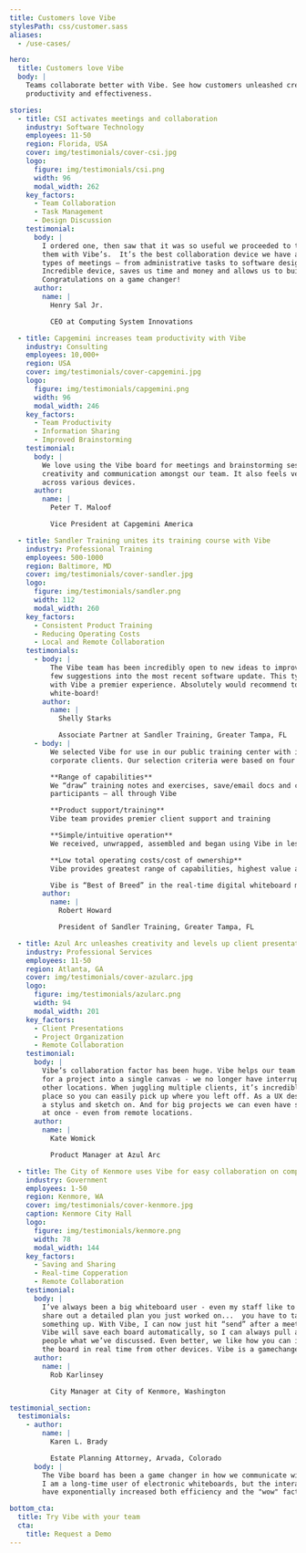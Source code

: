 ```yaml
---
title: Customers love Vibe
stylesPath: css/customer.sass
aliases:
  - /use-cases/

hero:
  title: Customers love Vibe
  body: |
    Teams collaborate better with Vibe. See how customers unleashed creativity and maximized their organizations’
    productivity and effectiveness.

stories:
  - title: CSI activates meetings and collaboration
    industry: Software Technology
    employees: 11-50
    region: Florida, USA
    cover: img/testimonials/cover-csi.jpg
    logo:
      figure: img/testimonials/csi.png
      width: 96
      modal_width: 262
    key_factors:
      - Team Collaboration
      - Task Management
      - Design Discussion
    testimonial:
      body: |
        I ordered one, then saw that it was so useful we proceeded to toss out all our whiteboards and replace
        them with Vibe’s.  It’s the best collaboration device we have at our office for memorializing any and all
        types of meetings – from administrative tasks to software design sessions.
        Incredible device, saves us time and money and allows us to build our AI software products faster!
        Congratulations on a game changer!
      author:
        name: |
          Henry Sal Jr.

          CEO at Computing System Innovations

  - title: Capgemini increases team productivity with Vibe
    industry: Consulting
    employees: 10,000+
    region: USA
    cover: img/testimonials/cover-capgemini.jpg
    logo:
      figure: img/testimonials/capgemini.png
      width: 96
      modal_width: 246
    key_factors:
      - Team Productivity
      - Information Sharing
      - Improved Brainstorming
    testimonial:
      body: |
        We love using the Vibe board for meetings and brainstorming sessions. It has enhanced productivity,
        creativity and communication amongst our team. It also feels very seamless using the Vibe board and app
        across various devices.
      author:
        name: |
          Peter T. Maloof

          Vice President at Capgemini America

  - title: Sandler Training unites its training course with Vibe
    industry: Professional Training
    employees: 500-1000
    region: Baltimore, MD
    cover: img/testimonials/cover-sandler.jpg
    logo:
      figure: img/testimonials/sandler.png
      width: 112
      modal_width: 260
    key_factors:
      - Consistent Product Training
      - Reducing Operating Costs
      - Local and Remote Collaboration
    testimonials:
      - body: |
          The Vibe team has been incredibly open to new ideas to improve the product and even implemented a
          few suggestions into the most recent software update. This type of co-collaboration makes working
          with Vibe a premier experience. Absolutely would recommend to anyone in the market for a digital
          white-board!
        author:
          name: |
            Shelly Starks

            Associate Partner at Sandler Training, Greater Tampa, FL
      - body: |
          We selected Vibe for use in our public training center with individuals, small companies and
          corporate clients. Our selection criteria were based on four requirements: 

          **Range of capabilities**
          We “draw” training notes and exercises, save/email docs and collaborate between local and remote
          participants – all through Vibe

          **Product support/training**
          Vibe team provides premier client support and training

          **Simple/intuitive operation**
          We received, unwrapped, assembled and began using Vibe in less than 40 minutes...absolutely intuitive!

          **Low total operating costs/cost of ownership**
          Vibe provides greatest range of capabilities, highest value and NO ongoing licensing and annual costs.

          Vibe is “Best of Breed” in the real-time digital whiteboard market space!
        author:
          name: |
            Robert Howard

            President of Sandler Training, Greater Tampa, FL

  - title: Azul Arc unleashes creativity and levels up client presentations
    industry: Professional Services
    employees: 11-50
    region: Atlanta, GA
    cover: img/testimonials/cover-azularc.jpg
    logo:
      figure: img/testimonials/azularc.png
      width: 94
      modal_width: 201
    key_factors:
      - Client Presentations
      - Project Organization
      - Remote Collaboration
    testimonial:
      body: |
        Vibe’s collaboration factor has been huge. Vibe helps our team integrate research, notes and screen shots
        for a project into a single canvas - we no longer have interrupt the creative process to check notes in
        other locations. When juggling multiple clients, it’s incredibly helpful to have everything saved in one
        place so you can easily pick up where you left off. As a UX designer, I like how easy Vibe is to pick up
        a stylus and sketch on. And for big projects we can even have several people working on a single canvas
        at once - even from remote locations.
      author:
        name: |
          Kate Womick

          Product Manager at Azul Arc

  - title: The City of Kenmore uses Vibe for easy collaboration on complex projects
    industry: Government
    employees: 1-50
    region: Kenmore, WA
    cover: img/testimonials/cover-kenmore.jpg
    caption: Kenmore City Hall
    logo:
      figure: img/testimonials/kenmore.png
      width: 78
      modal_width: 144
    key_factors:
      - Saving and Sharing
      - Real-time Copperation
      - Remote Collaboration
    testimonial:
      body: |
        I’ve always been a big whiteboard user - even my staff like to joke about this - but it can be a pain to
        share out a detailed plan you just worked on...  you have to take a picture or assign someone to write
        something up. With Vibe, I can now just hit “send” after a meeting and share that board with whoever I want.
        Vibe will save each board automatically, so I can always pull a board back up during any meeting to show
        people what we’ve discussed. Even better, we like how you can invite remote coworkers in to collaborate on
        the board in real time from other devices. Vibe is a gamechanger.
      author:
        name: |
          Rob Karlinsey

          City Manager at City of Kenmore, Washington

testimonial_section:
  testimonials:
    - author:
        name: |
          Karen L. Brady

          Estate Planning Attorney, Arvada, Colorado
      body: |
        The Vibe board has been a game changer in how we communicate with clients, both in-person and virtually.
        I am a long-time user of electronic whiteboards, but the interactive and digital features of the Vibe board
        have exponentially increased both efficiency and the "wow" factor in client meetings.

bottom_cta:
  title: Try Vibe with your team
  cta:
    title: Request a Demo
---
```

